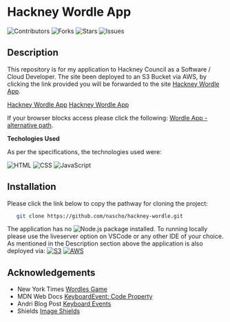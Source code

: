 # Hackney Wordle App

![Contributors](https://img.shields.io/github/contributors/nascho/hackney-wordle?style=plastic) ![Forks](https://img.shields.io/github/forks/nascho/hackney-wordle) ![Stars](https://img.shields.io/github/stars/nascho/hackney-wordle) ![Issues](https://img.shields.io/github/issues/nascho/hackney-wordle)


## Description 

This repository is for my application to Hackney Council as a Software / Cloud Developer. 
The site been deployed to an S3 Bucket via AWS, by clicking the link provided you will be forwarded to the site [Hackney Wordle App](http://hackney-wordle.s3-website.eu-west-2.amazonaws.com "Go to Wordle Application").

[Hackney Wordle App](http://hackney-wordle.s3-website.eu-west-2.amazonaws.com")
<a href="http://hackney-wordle.s3-website.eu-west-2.amazonaws.com" target="blank">Hackney Wordle App</a>

If your browser blocks access please click the following: [Wordle App - alternative path]( https://hackney-wordle.s3.eu-west-2.amazonaws.com/index.html).


__Techologies Used__ 

As per the specifications, the technologies used were:

![HTML](https://img.shields.io/badge/-HTML-orange?style=flat-square&logo=html5&logoColor=white) ![CSS](https://img.shields.io/badge/-CSS-blue?style=flat-square&logo=css3&logoColor=white) ![JavaScript](https://img.shields.io/badge/-JavaScript-yellow?style=flat-square&logo=javascript&logoColor=white)




## Installation 

Please click the link below to copy the pathway for cloning the project:

```sh
   git clone https://github.com/nascho/hackney-wordle.git
```

The application has no ![Node.js](https://img.shields.io/badge/-Node.js-339933?style=flat-square&logo=node.js&logoColor=white) package installed. 
To running locally please use the liveserver option on VSCode or any other IDE of your choice.
As mentioned in the Description section above the application is also deployed via: 
[![S3](https://img.shields.io/badge/S3-Amazon%20S3-232f3e?logo=amazon-s3&logoColor=ffffff&style=for-the-badge)](https://aws.amazon.com/s3/) [![AWS](https://img.shields.io/badge/AWS-Amazon%20Web%20Services-232f3e?logo=amazon-aws&logoColor=ffffff&style=for-the-badge)](https://aws.amazon.com/)

## Acknowledgements

* New York Times [Wordles Game](https://www.nytimes.com/games/wordle/index.html)
* MDN Web Docs [KeyboardEvent: Code Property](https://developer.mozilla.org/en-US/docs/Web/API/KeyboardEvent/code)
* Andri Blog Post [Keyboard Events](https://blog.andri.co/022-should-i-use-ecode-or-ekey-when-handling-keyboard-events/)
* Shields [Image Shields](https://shields.io/)

